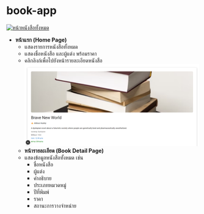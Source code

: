 # book-app
[![หน้าหนังสือทั้งหมด](/public//ิbook1.png)](/public//book1.png)
- **หน้าแรก (Home Page)**
  - แสดงรายการหนังสือทั้งหมด
  - แสดงชื่อหนังสือ และผู้แต่ง พร้อมราคา
  - คลิกลิงก์เพื่อไปยังหน้ารายละเอียดหนังสือ
  [![หน้าเข้าหนังสือ](/public//book01.png)](/public//book01.png)
  - **หน้ารายละเอียด (Book Detail Page)**
  - แสดงข้อมูลหนังสือทั้งหมด เช่น
    - ชื่อหนังสือ
    - ผู้แต่ง
    - คำอธิบาย
    - ประเภทหมวดหมู่
    - ปีที่พิมพ์
    - ราคา
    - สถานะการวางจำหน่าย
